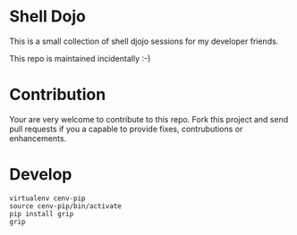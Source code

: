 # Shell Dojo

This is a small collection of shell djojo sessions for my developer friends.

This repo is maintained incidentally :-)

# Contribution

Your are very welcome to contribute to this repo.
Fork this project and send pull requests if you a capable to provide fixes, contrubutions or enhancements.

# Develop

```
virtualenv cenv-pip
source cenv-pip/bin/activate
pip install grip
grip
```

